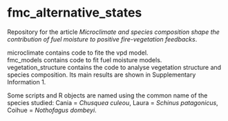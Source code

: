# fmc_alternative_states

Repository for the article *Microclimate and species composition shape the contribution of fuel
moisture to positive fire-vegetation feedbacks*.

microclimate contains code to fite the vpd model.  
fmc_models contains code to fit fuel moisture models.  
vegetation_structure contains the code to analyse vegetation structure and species composition. Its main results are shown in Supplementary Information 1.  

Some scripts and R objects are named using the common name of the species studied:
Cania = *Chusquea culeou*, 
Laura = *Schinus patagonicus*, 
Coihue = *Nothofagus dombeyi*.
